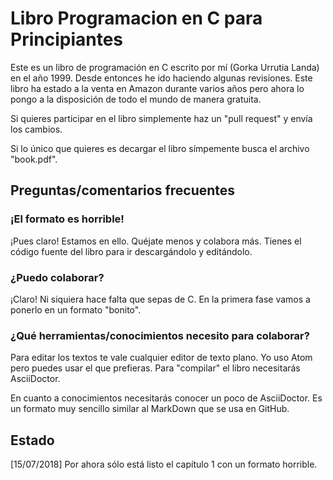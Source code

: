 # Libro Programacion en C para Principiantes

Este es un libro de programación en C escrito por mí (Gorka Urrutia Landa) en el año 1999. Desde entonces he ido haciendo algunas revisiones. Este libro ha estado a la venta en Amazon durante varios años pero ahora lo pongo a la disposición de todo el mundo de manera gratuita.

Si quieres participar en el libro simplemente haz un "pull request" y envía los cambios.

Si lo único que quieres es decargar el libro símpemente busca el archivo "book.pdf".

## Preguntas/comentarios frecuentes

### ¡El formato es horrible!

¡Pues claro! Estamos en ello. Quéjate menos y colabora más. Tienes el código fuente del libro para ir descargándolo y editándolo.

### ¿Puedo colaborar?

¡Claro! Ni siquiera hace falta que sepas de C. En la primera fase vamos a ponerlo en un formato "bonito".

### ¿Qué herramientas/conocimientos necesito para colaborar?

Para editar los textos te vale cualquier editor de texto plano.
Yo uso Atom pero puedes usar el que prefieras.
Para "compilar" el libro necesitarás AsciiDoctor.

En cuanto a conocimientos necesitarás conocer un poco de AsciiDoctor. Es un formato muy sencillo similar al MarkDown que se usa en GitHub.

## Estado

[15/07/2018] Por ahora sólo está listo el capítulo 1 con un formato horrible.
